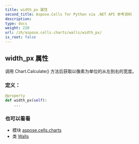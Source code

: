 ```yaml
---
title: width_px 属性
second_title: Aspose.Cells for Python via .NET API 参考资料
description:
type: docs
weight: 220
url: /zh/aspose.cells.charts/walls/width_px/
is_root: false
---
```

## width_px 属性

调用 Chart.Calculate() 方法后获取以像素为单位的从左到右的宽度。
### 定义：
```python
@property
def width_px(self):
    ...
```

### 也可以看看
* 模块 [aspose.cells.charts](../../)
* 类 [Walls](/cells/python-net/zh/aspose.cells.charts/walls)
